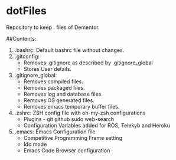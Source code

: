 # dotFiles
Repository to keep . files of Dementor.

##Contents:

1. .bashrc: Default bashrc file without changes.
2. .gitconfig:
   * Removes .gitignore as described by .gitignore_global
   * Stores User details.
3. .gitignore_global:
   * Removes compiled files.
   * Removes packaged files.
   * Removes log and database files.
   * Removes OS generated files.
   * Removes emacs temporary buffer files.
4. .zshrc: ZSH config file with oh-my-zsh configurations
   * Plugins - git github sudo web-search
   * Configuration Variables added for ROS, Telekyb and Heroku
5. .emacs: Emacs Configuration file
   * Competitive Programming Frame setting
   * Ido mode
   * Emacs Code Browser configuration

